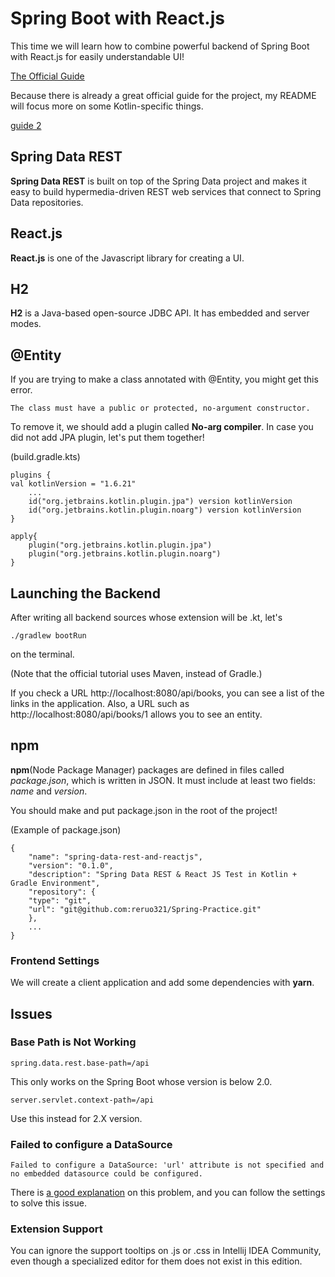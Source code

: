 # Spring Boot with React.js
This time we will learn how to combine powerful backend of Spring Boot with React.js for easily understandable UI!

[The Official Guide](https://spring.io/guides/tutorials/react-and-spring-data-rest/)

Because there is already a great official guide for the project, my README will focus more on some Kotlin-specific things.

[guide 2](https://developer.okta.com/blog/2020/01/13/kotlin-react-crud)

## Spring Data REST
**Spring Data REST** is built on top of the Spring Data project and makes it easy
to build hypermedia-driven REST web services that connect to Spring Data repositories.
## React.js
**React.js** is one of the Javascript library for creating a UI.
## H2
**H2** is a Java-based open-source JDBC API. It has embedded and server modes.

## @Entity
If you are trying to make a class annotated with @Entity, you might get this error.

    The class must have a public or protected, no-argument constructor.

To remove it, we should add a plugin called **No-arg compiler**.
In case you did not add JPA plugin, let's put them together!

(build.gradle.kts)

    plugins {
    val kotlinVersion = "1.6.21"
        ...
    	id("org.jetbrains.kotlin.plugin.jpa") version kotlinVersion
        id("org.jetbrains.kotlin.plugin.noarg") version kotlinVersion
    }

    apply{
        plugin("org.jetbrains.kotlin.plugin.jpa")
        plugin("org.jetbrains.kotlin.plugin.noarg")
    }

## Launching the Backend
After writing all backend sources whose extension will be .kt, let's

    ./gradlew bootRun

on the terminal.

(Note that the official tutorial uses Maven, instead of Gradle.)

If you check a URL http://localhost:8080/api/books, you can see a list of the links in the application.
Also, a URL such as http://localhost:8080/api/books/1 allows you to see an entity.

## npm
**npm**(Node Package Manager) packages are defined in files called *package.json*, which is written in JSON.
It must include at least two fields: *name* and *version*.

You should make and put package.json in the root of the project!

(Example of package.json)

    {
        "name": "spring-data-rest-and-reactjs",
        "version": "0.1.0",
        "description": "Spring Data REST & React JS Test in Kotlin + Gradle Environment",
        "repository": {
        "type": "git",
        "url": "git@github.com:reruo321/Spring-Practice.git"
        },
        ...
    }

### Frontend Settings
We will create a client application and add some dependencies with **yarn**.

## Issues
### Base Path is Not Working

    spring.data.rest.base-path=/api

This only works on the Spring Boot whose version is below 2.0.

    server.servlet.context-path=/api

Use this instead for 2.X version.

### Failed to configure a DataSource

    Failed to configure a DataSource: 'url' attribute is not specified and no embedded datasource could be configured.

There is [a good explanation](https://www.baeldung.com/spring-boot-failed-to-configure-data-source) on this problem,
and you can follow the settings to solve this issue.

### Extension Support
You can ignore the support tooltips on .js or .css in Intellij IDEA Community, even though a specialized editor for them does not exist in this edition.
